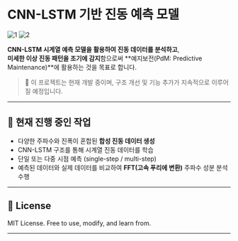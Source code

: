 # CNN-LSTM 기반 진동 예측 모델
![1](https://github.com/user-attachments/assets/dedc5694-d381-4404-91d0-8e9383612063)
![2](https://github.com/user-attachments/assets/1f7b1437-cb3b-4d55-bc12-30908cb3af24)

**CNN-LSTM 시계열 예측 모델을 활용하여 진동 데이터를 분석하고**,  
**미세한 이상 진동 패턴을 조기에 감지**함으로써 **예지보전(PdM: Predictive Maintenance)**에 활용하는 것을 목표로 합니다.

> 🔄 이 프로젝트는 현재 개발 중이며, 구조 개선 및 기능 추가가 지속적으로 이루어질 예정입니다.

---

## 🚧 현재 진행 중인 작업

- 다양한 주파수와 진폭이 혼합된 **합성 진동 데이터 생성**
- CNN-LSTM 구조를 통해 시계열 진동 데이터를 학습
- 단일 또는 다중 시점 예측 (single-step / multi-step)
- 예측된 데이터와 실제 데이터를 비교하여 **FFT(고속 푸리에 변환)** 주파수 성분 분석 수행

---

## 🔗 License

MIT License. Free to use, modify, and learn from.

---
